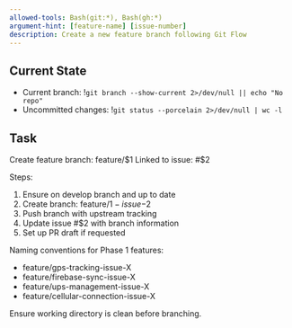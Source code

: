 ```yaml
---
allowed-tools: Bash(git:*), Bash(gh:*)
argument-hint: [feature-name] [issue-number]
description: Create a new feature branch following Git Flow
---
```


## Current State
- Current branch: !`git branch --show-current 2>/dev/null || echo "No repo"`
- Uncommitted changes: !`git status --porcelain 2>/dev/null | wc -l`

## Task

Create feature branch: feature/$1
Linked to issue: #$2

Steps:
1. Ensure on develop branch and up to date
2. Create branch: feature/$1-issue-$2
3. Push branch with upstream tracking
4. Update issue #$2 with branch information
5. Set up PR draft if requested

Naming conventions for Phase 1 features:
- feature/gps-tracking-issue-X
- feature/firebase-sync-issue-X
- feature/ups-management-issue-X
- feature/cellular-connection-issue-X

Ensure working directory is clean before branching.